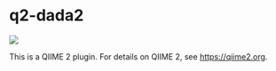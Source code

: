 # q2-dada2

![](https://github.com/qiime2/q2-dada2/workflows/ci/badge.svg)

This is a QIIME 2 plugin. For details on QIIME 2, see https://qiime2.org.
